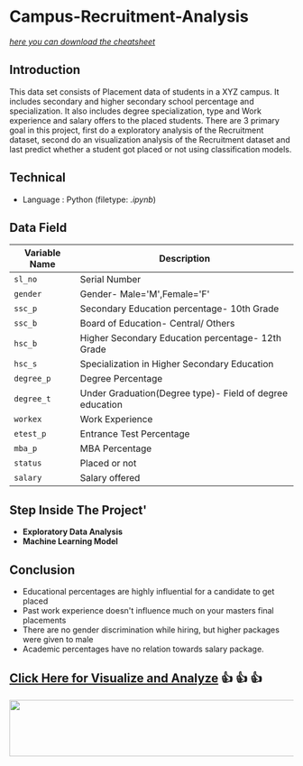 # Campus-Recruitment-Analysis 
[*here you can download the cheatsheet*](https://www.kaggle.com/benroshan/factors-affecting-campus-placement) 

## Introduction 
This data set consists of Placement data of students in a XYZ campus. It includes secondary and higher secondary school percentage and specialization. It also includes degree specialization, type and Work experience and salary offers to the placed students. There are 3 primary goal in this project, first do a exploratory analysis of the Recruitment dataset, second do an visualization analysis of the Recruitment dataset and last predict whether a student got placed or not using classification models. 

## Technical
- Language : Python (filetype: *.ipynb*)

## Data Field

| Variable Name | Description |
| --- | --- |
| `sl_no` | Serial Number |
| `gender` | Gender- Male='M',Female='F' |
| `ssc_p` | Secondary Education percentage- 10th Grade |
| `ssc_b` | Board of Education- Central/ Others |
| `hsc_b` | Higher Secondary Education percentage- 12th Grade |
| `hsc_s` | Specialization in Higher Secondary Education |
| `degree_p` | Degree Percentage |
| `degree_t` | Under Graduation(Degree type)- Field of degree education |
| `workex` | Work Experience |
| `etest_p` | Entrance Test Percentage |
| `mba_p` | MBA Percentage |
| `status` | Placed or not |
| `salary` | Salary offered | 

## Step Inside The Project'
- **Exploratory Data Analysis**
- **Machine Learning Model**

## Conclusion
- Educational percentages are highly influential for a candidate to get placed
- Past work experience doesn't influence much on your masters final placements
- There are no gender discrimination while hiring, but higher packages were given to male
- Academic percentages have no relation towards salary package.

## [Click Here  for Visualize and Analyze](https://arienugroho050396.github.io/project11.html) :thumbsup: :thumbsup: :thumbsup:
<p align="center">
  <img width="600" height="100" src="https://www.pngkit.com/png/full/794-7949998_thank-you-banner-stamp-thank-you-banner-png.png">
</p>

 
